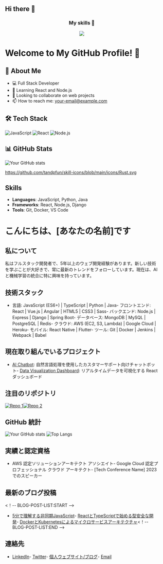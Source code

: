## Hi there 👋

<!--
**nobu-yone/nobu-yone** is a ✨ _special_ ✨ repository because its `README.md` (this file) appears on your GitHub profile.

Here are some ideas to get you started:

- 🔭 I’m currently working on ...



- 🌱 I’m currently learning ...
- 👯 I’m looking to collaborate on ...
- 🤔 I’m looking for help with ...
- 💬 Ask me about ...
- 📫 How to reach me: ...
- 😄 Pronouns: ...
- ⚡ Fun fact: ...
-->

<h3 align="center" >
  My skills 😤
</h3>
<p align="center">
  <a href="https://skillicons.dev">
    <img src="https://skillicons.dev/icons?i=windows,pwsh,anaconda,c,latex,linux,linkedin,notion,octave,git,docker,github,md,py,vscode,ubuntu&perline=8" />
  </a>
</p>

# Welcome to My GitHub Profile! 👋

## 🚀 About Me
- 💻 Full Stack Developer
- 🌱 Learning React and Node.js
- 👯 Looking to collaborate on web projects
- 📫 How to reach me: your-email@example.com

## 🛠️ Tech Stack
![JavaScript](https://img.shields.io/badge/-JavaScript-F7DF1E?logo=javascript&logoColor=black)
![React](https://img.shields.io/badge/-React-61DAFB?logo=react&logoColor=black)
![Node.js](https://img.shields.io/badge/-Node.js-339933?logo=node.js&logoColor=white)

## 📊 GitHub Stats
![Your GitHub stats](https://github-readme-stats.vercel.app/api?username=yourusername&show_icons=true&theme=radical)

https://github.com/tandpfun/skill-icons/blob/main/icons/Rust.svg


## Skills

- **Languages**: JavaScript, Python, Java
- **Frameworks**: React, Node.js, Django
- **Tools**: Git, Docker, VS Code

# こんにちは、[あなたの名前]です

## 私について
私はフルスタック開発者で、5年以上のウェブ開発経験があります。新しい技術を学ぶことが大好きで、常に最新のトレンドをフォローしています。現在は、AI と機械学習の統合に特に興味を持っています。

## 技術スタック
- 言語: JavaScript (ES6+) | TypeScript | Python | Java- フロントエンド: React | Vue.js | Angular | HTML5 | CSS3 | Sass- バックエンド: Node.js | Express | Django | Spring Boot- データベース: MongoDB | MySQL | PostgreSQL | Redis- クラウド: AWS (EC2, S3, Lambda) | Google Cloud | Heroku- モバイル: React Native | Flutter- ツール: Git | Docker | Jenkins | Webpack | Babel

## 現在取り組んでいるプロジェクト
- [AI Chatbot](リンク): 自然言語処理を使用したカスタマーサポート向けチャットボット- [Data Visualization Dashboard](リンク): リアルタイムデータを可視化する React ダッシュボード

## 注目のリポジトリ
[![Repo 1](https://github-readme-stats.vercel.app/api/pin/?username=yourusername&repo=repo1)](https://github.com/yourusername/repo1)[![Repo 2](https://github-readme-stats.vercel.app/api/pin/?username=yourusername&repo=repo2)](https://github.com/yourusername/repo2)

## GitHub 統計
![Your GitHub stats](https://github-readme-stats.vercel.app/api?username=yourusername&show_icons=true&theme=radical)
![Top Langs](https://github-readme-stats.vercel.app/api/top-langs/?username=yourusername&layout=compact)

## 実績と認定資格
- AWS 認定ソリューションアーキテクト アソシエイト- Google Cloud 認定プロフェッショナル クラウド アーキテクト- [Tech Conference Name] 2023 でのスピーカー

## 最新のブログ投稿
<！-- BLOG-POST-LIST:START -->
- [5分で理解する非同期JavaScript](リンク)- [ReactとTypeScriptで始める型安全な開発](リンク)- [DockerとKubernetesによるマイクロサービスアーキテクチャ](リンク)<！-- BLOG-POST-LIST:END -->

## 連絡先
- [LinkedIn](あなたのLinkedInプロフィールのURL)- [Twitter](あなたのTwitterプロフィールのURL)- [個人ウェブサイト/ブログ](あなたのウェブサイトのURL)- [Email](mailto:your.email@example.com)
